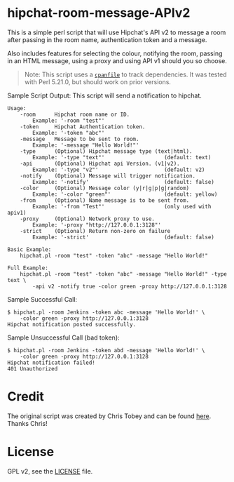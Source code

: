 hipchat-room-message-APIv2
==========================
This is a simple perl script that will use Hipchat's API v2 to message a room
after passing in the room name, authentication token and a message.

Also includes features for selecting the colour, notifying the room, passing in
an HTML message, using a proxy and using API v1 should you so choose.

>Note: This script uses a [`cpanfile`][cpanfile] to track dependencies. It was
>tested with Perl 5.21.0, but should work on prior versions.

[cpanfile]: https://metacpan.org/pod/distribution/Module-CPANfile/lib/cpanfile.pod

Sample Script Output: This script will send a notification to hipchat.

```
Usage:
    -room      Hipchat room name or ID.
        Example: '-room "test"'
    -token     Hipchat Authentication token.
        Example: '-token "abc"'
    -message   Message to be sent to room.
        Example: '-message "Hello World!"'
    -type      (Optional) Hipchat message type (text|html).
        Example: '-type "text"'                   (default: text)
    -api       (Optional) Hipchat api Version. (v1|v2).
        Example: '-type "v2"'                     (default: v2)
    -notify    (Optional) Message will trigger notification.
        Example: '-notify'                        (default: false)
    -color     (Optional) Message color (y|r|g|p|g|random)
        Example: '-color "green"'                 (default: yellow)
    -from      (Optional) Name message is to be sent from.
        Example: '-from "Test"'                   (only used with apiv1)
    -proxy     (Optional) Network proxy to use.
        Example: '-proxy "http://127.0.0.1:3128"'
    -strict    (Optional) Return non-zero on failure
        Example: '-strict'                        (default: false)

Basic Example:
    hipchat.pl -room "test" -token "abc" -message "Hello World!"

Full Example:
    hipchat.pl -room "test" -token "abc" -message "Hello World!" -type text \
        -api v2 -notify true -color green -proxy http://127.0.0.1:3128
```

Sample Successful Call:
```
$ hipchat.pl -room Jenkins -token abc -message 'Hello World!' \
    -color green -proxy http://127.0.0.1:3128
Hipchat notification posted successfully.
```

Sample Unsuccessful Call (bad token):
```
$ hipchat.pl -room Jenkins -token abd -message 'Hello World!' \
    -color green -proxy http://127.0.0.1:3128
Hipchat notification failed!
401 Unauthorized
```

Credit
======
The original script was created by Chris Tobey and can be found
[here][original]. Thanks Chris!

[original]: https://github.com/tobeychris/hipchat-room-message-APIv2

License
=======
GPL v2, see the [LICENSE][license] file.

[license]: /LICENSE
